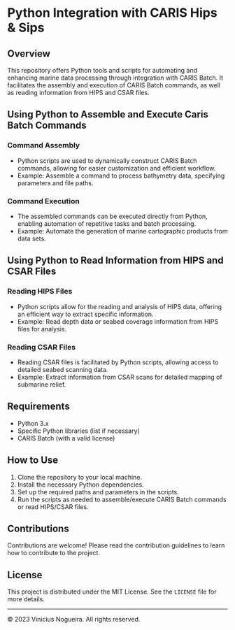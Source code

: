 # Python Integration with CARIS Hips & Sips

## Overview
This repository offers Python tools and scripts for automating and enhancing marine data processing through integration with CARIS Batch. It facilitates the assembly and execution of CARIS Batch commands, as well as reading information from HIPS and CSAR files.

## Using Python to Assemble and Execute Caris Batch Commands

### Command Assembly
- Python scripts are used to dynamically construct CARIS Batch commands, allowing for easier customization and efficient workflow.
- Example: Assemble a command to process bathymetry data, specifying parameters and file paths.

### Command Execution
- The assembled commands can be executed directly from Python, enabling automation of repetitive tasks and batch processing.
- Example: Automate the generation of marine cartographic products from data sets.

## Using Python to Read Information from HIPS and CSAR Files

### Reading HIPS Files
- Python scripts allow for the reading and analysis of HIPS data, offering an efficient way to extract specific information.
- Example: Read depth data or seabed coverage information from HIPS files for analysis.

### Reading CSAR Files
- Reading CSAR files is facilitated by Python scripts, allowing access to detailed seabed scanning data.
- Example: Extract information from CSAR scans for detailed mapping of submarine relief.

## Requirements
- Python 3.x
- Specific Python libraries (list if necessary)
- CARIS Batch (with a valid license)

## How to Use
1. Clone the repository to your local machine.
2. Install the necessary Python dependencies.
3. Set up the required paths and parameters in the scripts.
4. Run the scripts as needed to assemble/execute CARIS Batch commands or read HIPS/CSAR files.

## Contributions
Contributions are welcome! Please read the contribution guidelines to learn how to contribute to the project.

## License
This project is distributed under the MIT License. See the `LICENSE` file for more details.

---

© 2023 Vinicius Nogueira. All rights reserved.
